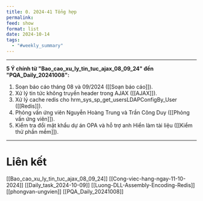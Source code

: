 ```yaml
---
title: 0. 2024-41 Tổng hợp
permalink: 
feed: show
format: list
date: 2024-10-14
tags:
  - "#weekly_summary"
---
```


--- 
**5 Ý chính từ "Bao_cao_xu_ly_tin_tuc_ajax_08_09_24" đến "PQA_Daily_20241008":**

1. Soạn báo cáo tháng 08 và 09/2024 ([[Soạn báo cáo]]).
2. Xử lý tin tức không truyền header trong AJAX ([[AJAX]]).
3. Xử lý cache redis cho hrm_sys_sp_get_usersLDAPConfigBy_User ([[Redis]]).
4. Phỏng vấn ứng viên Nguyễn Hoàng Trung và Trần Công Duy ([[Phỏng vấn ứng viên]]).
5. Kiểm tra đổi mật khẩu dự án OPA và hỗ trợ anh Hiển làm tài liệu ([[Kiểm thử phần mềm]]).

 --- 


# Liên kết
[[Bao_cao_xu_ly_tin_tuc_ajax_08_09_24]]
[[Cong-viec-hang-ngay-11-10-2024]]
[[Daily_task_2024-10-09]]
[[Luong-DLL-Assembly-Encoding-Redis]]
[[phongvan-ungvien]]
[[PQA_Daily_20241008]]